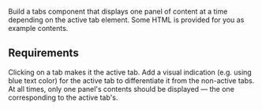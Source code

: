Build a tabs component that displays one panel of content at a time depending on the active tab element. Some HTML is provided for you as example contents.

## Requirements

Clicking on a tab makes it the active tab. Add a visual indication (e.g. using blue text color) for the active tab to differentiate it from the non-active tabs.
At all times, only one panel's contents should be displayed — the one corresponding to the active tab's.
